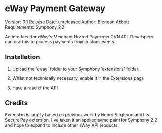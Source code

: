 # eWay Payment Gateway

Version: 0.1
Release Date: unreleased
Author: Brendan Abbott
Requirements: Symphony 2.2

An interface for eWay's Merchant Hosted Payments CVN API. Developers can use this to process payments from custom events.

## Installation

1. Upload the 'eway' folder to your Symphony 'extensions' folder.

2. Whilst not technically necessary, enable it in the Extensions page

3. Have a read of the [API](https://github.com/brendo/eway/wiki/API-Reference)

## Credits

Extension is largely based on previous work by Henry Singleton and his Secure Pay extension, I've taken it an applied some paint for Symphony 2.2 and hope to expand to include other eWay API products.